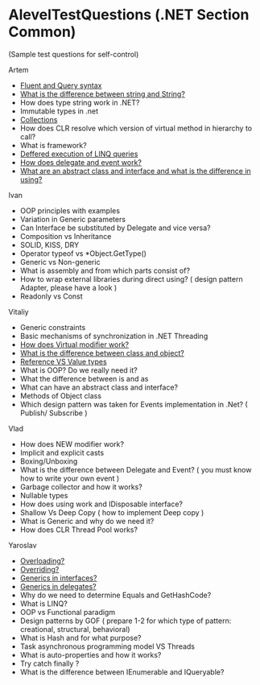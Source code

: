 # AlevelTestQuestions (.NET Section Common)
(Sample test questions for self-control)

Artem
- [Fluent and Query syntax](https://github.com/ArtemenkoArt/AlevelTestQuestions/blob/master/NetSectionCommon/FluentAndQuerySyntax.md "Синтаксис запросов и синтаксис методов в LINQ")
- [What is the difference between string and String?](https://github.com/ArtemenkoArt/AlevelTestQuestions/blob/master/NetSectionCommon/stringAndString.md "В чём разница между string и String")
- How does type string work in .NET?
- Immutable types in .net
- [Collections](https://github.com/ArtemenkoArt/AlevelTestQuestions/blob/master/NetSectionCommon/Collections.md "Коллекции")
- How does CLR resolve which version of virtual method in hierarchy to call?
- What is framework?
- [Deffered execution of LINQ queries](https://github.com/ArtemenkoArt/AlevelTestQuestions/blob/master/NetSectionCommon/DeferredExecutionOfLinqQuery.md "Отложенное выполнение запроса LINQ")
- [How does delegate and event work?](https://github.com/ArtemenkoArt/AlevelTestQuestions/blob/master/NetSectionCommon/DelegateAndEvent.md)
- [What are an abstract class and interface and what is the difference in using?](https://github.com/ArtemenkoArt/AlevelTestQuestions/blob/master/NetSectionCommon/AbstractClassAndInterface.md "Абстрактные классы & Интерфейсы")

Ivan 
- OOP principles with examples
- Variation in Generic parameters
- Can Interface be substituted by Delegate and vice versa?
- Composition vs Inheritance
- SOLID, KISS, DRY
- Operator typeof vs *Object.GetType()
- Generic vs Non-generic
- What is assembly and from which parts consist of?
- How to wrap external libraries during direct using? ( design pattern Adapter, please have a look )
- Readonly vs Const

Vitaliy
- Generic constraints
- Basic mechanisms of synchronization in .NET Threading
- [How does Virtual modifier work?](https://github.com/ArtemenkoArt/AlevelTestQuestions/blob/master/NetSectionCommon/Virtual.md)
- [What is the difference between class and object?](https://github.com/ArtemenkoArt/AlevelTestQuestions/blob/master/NetSectionCommon/ClassAndObject.md)
- [Reference VS Value types](https://github.com/ArtemenkoArt/AlevelTestQuestions/blob/master/NetSectionCommon/ReferenceVsValueTypes.md "Reference VS Value types")
- What is OOP? Do we really need it?
- What the difference between is and as
- What can have an abstract class and interface?
- Methods of Object class
- Which design pattern was taken for Events implementation in .Net? ( Publish/ Subscribe )

Vlad
- How does NEW modifier work?
- Implicit and explicit casts
- Boxing/Unboxing
- What is the difference between Delegate and Event? ( you must know how to write your own event )
- Garbage collector and how it works?
- Nullable types
- How does using work and  IDisposable interface?
- Shallow Vs Deep Copy ( how to implement Deep copy )
- What is Generic and why do we need it?
- How does CLR Thread Pool works?

Yaroslav
- [Overloading?](https://github.com/ArtemenkoArt/AlevelTestQuestions/blob/master/NetSectionCommon/Overloading.md)
- [Overriding?](https://github.com/ArtemenkoArt/AlevelTestQuestions/blob/master/NetSectionCommon/Overriding.md)
- [Generics in interfaces?](https://github.com/ArtemenkoArt/AlevelTestQuestions/blob/master/NetSectionCommon/GenericInterfaces.md)
- [Generics in delegates?](https://github.com/ArtemenkoArt/AlevelTestQuestions/blob/master/NetSectionCommon/GenericDelegates.md)
- Why do we need to determine Equals and GetHashCode?
- What is LINQ?
- OOP vs Functional paradigm 
- Design patterns by GOF ( prepare 1-2 for which type of pattern: creational, structural, behavioral)
- What is Hash and for what purpose?
- Task asynchronous programming model VS Threads
- What is auto-properties and how it works?
- Try catch finally ?
- What is the difference between IEnumerable and IQueryable?